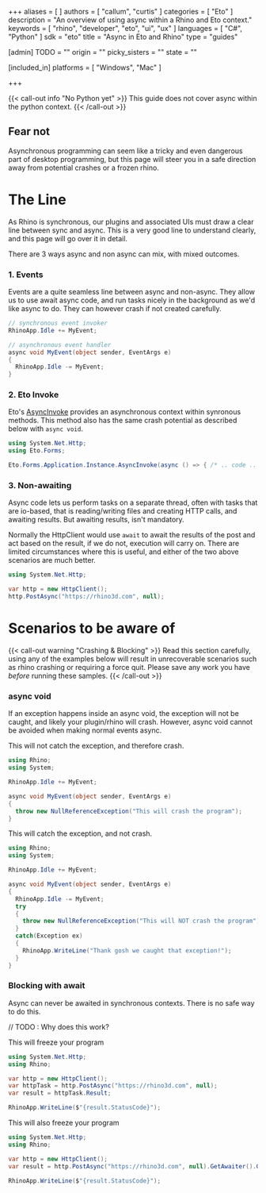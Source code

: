 +++
aliases = [ ]
authors = [ "callum", "curtis" ]
categories = [ "Eto" ]
description = "An overview of using async within a Rhino and Eto context."
keywords = [ "rhino", "developer", "eto", "ui", "ux" ]
languages = [ "C#", "Python" ]
sdk = "eto"
title = "Async in Eto and Rhino"
type = "guides"

[admin]
TODO = ""
origin = ""
picky_sisters = ""
state = ""

[included_in]
platforms = [ "Windows", "Mac" ]

+++

{{< call-out info "No Python yet" >}}
  This guide does not cover async within the python context.
{{< /call-out >}}

## Fear not
Asynchronous programming can seem like a tricky and even dangerous part of desktop programming, but this page will steer you in a safe direction away from potential crashes or a frozen rhino.

# The Line
As Rhino is synchronous, our plugins and associated UIs must draw a clear line between sync and async. This is a very good line to understand clearly, and this page will go over it in detail.

There are 3 ways async and non async can mix, with mixed outcomes.

### 1. Events
Events are a quite seamless line between async and non-async. They allow us to use await async code, and run tasks nicely in the background as we'd like async to do. They can however crash if not created carefully.

``` cs
// synchronous event invoker
RhinoApp.Idle += MyEvent;

// asynchronous event handler
async void MyEvent(object sender, EventArgs e)
{
  RhinoApp.Idle -= MyEvent;
}
```

### 2. Eto Invoke
Eto's [AsyncInvoke](http://pages.picoe.ca/docs/api/html/M_Eto_Forms_Application_AsyncInvoke.htm) provides an asynchronous context within synronous methods. This method also has the same crash potential as described below with `async void`.

``` cs
using System.Net.Http;
using Eto.Forms;

Eto.Forms.Application.Instance.AsyncInvoke(async () => { /* .. code .. */ });
```

### 3. Non-awaiting
Async code lets us perform tasks on a separate thread, often with tasks that are io-based, that is reading/writing files and creating HTTP calls, and awaiting results. But awaiting results, isn't mandatory.

Normally the HttpClient would use `await` to await the results of the post and act based on the result, if we do not, execution will carry on. There are limited circumstances where this is useful, and either of the two above scenarios are much better.

``` cs
using System.Net.Http;

var http = new HttpClient();
http.PostAsync("https://rhino3d.com", null);
```

# Scenarios to be aware of
{{< call-out warning "Crashing & Blocking" >}}
  Read this section carefully, using any of the examples below will result in unrecoverable scenarios such as rhino crashing or requiring a force quit.
  Please save any work you have _before_ running these samples.
{{< /call-out >}}

### async void
If an exception happens inside an async void, the exception will not be caught, and likely your plugin/rhino will crash. However, async void cannot be avoided when making normal events async.

This will not catch the exception, and therefore crash.
``` cs
using Rhino;
using System;

RhinoApp.Idle += MyEvent;

async void MyEvent(object sender, EventArgs e)
{
  throw new NullReferenceException("This will crash the program");
}
```

This will catch the exception, and not crash.
``` cs
using Rhino;
using System;

RhinoApp.Idle += MyEvent;

async void MyEvent(object sender, EventArgs e)
{
  RhinoApp.Idle -= MyEvent;
  try
  {
    throw new NullReferenceException("This will NOT crash the program");
  }
  catch(Exception ex)
  {
    RhinoApp.WriteLine("Thank gosh we caught that exception!");
  }
}
```

### Blocking with await
Async can never be awaited in synchronous contexts. There is no safe way to do this.

// TODO : Why does this work?

This will freeze your program
``` cs
using System.Net.Http;
using Rhino;

var http = new HttpClient();
var httpTask = http.PostAsync("https://rhino3d.com", null);
var result = httpTask.Result;

RhinoApp.WriteLine($"{result.StatusCode}");
```

This will also freeze your program
``` cs
using System.Net.Http;
using Rhino;

var http = new HttpClient();
var result = http.PostAsync("https://rhino3d.com", null).GetAwaiter().GetResult();

RhinoApp.WriteLine($"{result.StatusCode}");
```
